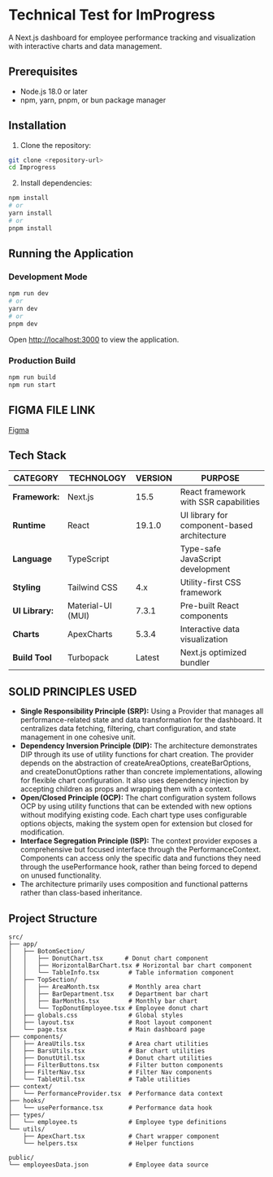 # Technical Test for ImProgress

A Next.js dashboard for employee performance tracking and visualization with interactive charts and data management.

## Prerequisites

- Node.js 18.0 or later
- npm, yarn, pnpm, or bun package manager

## Installation

1. Clone the repository:
```bash
git clone <repository-url>
cd Improgress
```

2. Install dependencies:
```bash
npm install
# or
yarn install
# or
pnpm install
```

## Running the Application

### Development Mode
```bash
npm run dev
# or
yarn dev
# or
pnpm dev
```

Open [http://localhost:3000](http://localhost:3000) to view the application.

### Production Build
```bash
npm run build
npm run start
```

## FIGMA FILE LINK

[Figma](https://www.figma.com/design/FQ1BXP3OpwRYfNm1POp3qO/ImprogressTest?node-id=0-1&t=LWKANiutIKjGn8E8-1)

## Tech Stack

| CATEGORY | TECHNOLOGY | VERSION | PURPOSE|
|----------|------------|---------|--------|
| **Framework:** | Next.js | 15.5 | React framework with SSR capabilities|
| **Runtime**	| React	 |19.1.0	|UI library for component-based architecture|
| **Language**	|TypeScript | 	|Type-safe JavaScript development|
| **Styling**|	Tailwind CSS|	4.x	|Utility-first CSS framework|
| **UI Library:** |Material-UI (MUI)| 7.3.1| Pre-built React components|
| **Charts**	|ApexCharts	|5.3.4	|Interactive data visualization|
| **Build Tool**	|Turbopack	|Latest|	Next.js optimized bundler|
   

## SOLID PRINCIPLES USED

- **Single Responsibility Principle (SRP):** Using a Provider that manages all performance-related state and data transformation for the dashboard. It centralizes data fetching, filtering, chart configuration, and state management in one cohesive unit.
- **Dependency Inversion Principle (DIP):** The architecture demonstrates DIP through its use of utility functions for chart creation. The provider depends on the abstraction of createAreaOptions, createBarOptions, and createDonutOptions rather than concrete implementations, allowing for flexible chart configuration. It also uses dependency injection by accepting children as props and wrapping them with a context.
- **Open/Closed Principle (OCP):** The chart configuration system follows OCP by using utility functions that can be extended with new options without modifying existing code. Each chart type uses configurable options objects, making the system open for extension but closed for modification.
- **Interface Segregation Principle (ISP):** The context provider exposes a comprehensive but focused interface through the PerformanceContext. Components can access only the specific data and functions they need through the usePerformance hook, rather than being forced to depend on unused functionality.
- The architecture primarily uses composition and functional patterns rather than class-based inheritance.

  
## Project Structure
```
src/
├── app/
│   ├── BotomSection/
│   │   ├── DonutChart.tsx      # Donut chart component
│   │   ├── HorizontalBarChart.tsx # Horizontal bar chart component
│   │   └── TableInfo.tsx        # Table information component
│   ├── TopSection/
│   │   ├── AreaMonth.tsx        # Monthly area chart
│   │   ├── BarDepartment.tsx    # Department bar chart
│   │   ├── BarMonths.tsx        # Monthly bar chart
│   │   └── TopDonutEmployee.tsx # Employee donut chart
│   ├── globals.css              # Global styles
│   ├── layout.tsx               # Root layout component
│   └── page.tsx                 # Main dashboard page
├── components/
│   ├── AreaUtils.tsx            # Area chart utilities
│   ├── BarsUtils.tsx            # Bar chart utilities
│   ├── DonutUtil.tsx            # Donut chart utilities
│   ├── FilterButtons.tsx        # Filter button components
│   ├── FilterNav.tsx            # Filter Nav components
│   └── TableUtil.tsx            # Table utilities
├── context/
│   └── PerformanceProvider.tsx  # Performance data context
├── hooks/
│   └── usePerformance.tsx       # Performance data hook
├── types/
│   └── employee.ts              # Employee type definitions
└── utils/
    ├── ApexChart.tsx            # Chart wrapper component
    └── helpers.tsx              # Helper functions

public/
└── employeesData.json           # Employee data source
```
